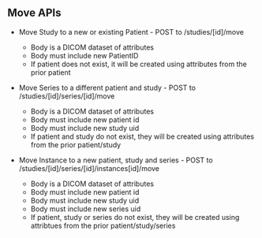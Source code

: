 Move APIs
---------

- Move Study to a new or existing Patient - POST to /studies/[id]/move
  - Body is a DICOM dataset of attributes 
  - Body must include new PatientID
  - If patient does not exist, it will be created using attributes from the prior patient 

- Move Series to a different patient and study - POST to /studies/[id]/series/[id]/move
  - Body is a DICOM dataset of attributes 
  - Body must include new patient id
  - Body must include new study uid
  - If patient and study do not exist, they will be created using attributes from the prior patient/study

- Move Instance to a new patient, study and series - POST to /studies/[id]/series/[id]/instances[id]/move
  - Body is a DICOM dataset of attributes 
  - Body must include new patient id
  - Body must include new study uid
  - Body must include new series uid
  - If patient, study or series do not exist, they will be created using attribtues from the prior patient/study/series